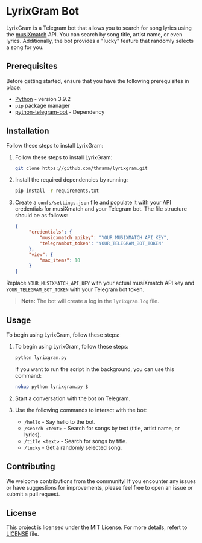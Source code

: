 # LyrixGram Bot

LyrixGram is a Telegram bot that allows you to search for song lyrics using the [musiXmatch](https://www.musixmatch.com/) API. You can search by song title, artist name, or even lyrics. Additionally, the bot provides a "lucky" feature that randomly selects a song for you.

## Prerequisites

Before getting started, ensure that you have the following prerequisites in place:

- [Python](http://https://www.python.org/) - version 3.9.2
- `pip` package manager
- [python-telegram-bot](https://python-telegram-bot.org/) - Dependency 

## Installation

Follow these steps to install LyrixGram:

1. Follow these steps to install LyrixGram:

    ```bash
    git clone https://github.com/thrama/lyrixgram.git
    ```

2. Install the required dependencies by running:

    ```bash
    pip install -r requirements.txt
    ```

3. Create a `confs/settings.json` file and populate it with your API credentials for musiXmatch and your Telegram bot. The file structure should be as follows:
   
   ```json
   {
        "credentials": {
            "musicxmatch_apikey": "YOUR_MUSIXMATCH_API_KEY",
            "telegrambot_token": "YOUR_TELEGRAM_BOT_TOKEN"
        },
        "view": {
            "max_items": 10
        }
   }
   ```

Replace `YOUR_MUSIXMATCH_API_KEY` with your actual musiXmatch API key and `YOUR_TELEGRAM_BOT_TOKEN` with your Telegram bot token.

> **Note:** The bot will create a log in the `lyrixgram.log` file.

## Usage

To begin using LyrixGram, follow these steps:

1. To begin using LyrixGram, follow these steps:

   ```bash
   python lyrixgram.py
   ```

   If you want to run the script in the background, you can use this command:

   ```bash
   nohup python lyrixgram.py $
   ```

3. Start a conversation with the bot on Telegram.

4. Use the following commands to interact with the bot:

    - `/hello` - Say hello to the bot.
    - `/search <text>` - Search for songs by text (title, artist name, or lyrics).
    - `/title <text>` - Search for songs by title.
    - `/lucky` - Get a randomly selected song.

## Contributing

We welcome contributions from the community! If you encounter any issues or have suggestions for improvements, please feel free to open an issue or submit a pull request.

## License

This project is licensed under the MIT License. For more details, refert to [LICENSE](LICENSE) file.

